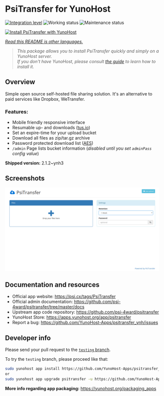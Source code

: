 <!--
N.B.: This README was automatically generated by <https://github.com/YunoHost/apps/tree/master/tools/readme_generator>
It shall NOT be edited by hand.
-->

# PsiTransfer for YunoHost

[![Integration level](https://dash.yunohost.org/integration/psitransfer.svg)](https://dash.yunohost.org/appci/app/psitransfer) ![Working status](https://ci-apps.yunohost.org/ci/badges/psitransfer.status.svg) ![Maintenance status](https://ci-apps.yunohost.org/ci/badges/psitransfer.maintain.svg)

[![Install PsiTransfer with YunoHost](https://install-app.yunohost.org/install-with-yunohost.svg)](https://install-app.yunohost.org/?app=psitransfer)

*[Read this README is other languages.](./ALL_README.md)*

> *This package allows you to install PsiTransfer quickly and simply on a YunoHost server.*  
> *If you don't have YunoHost, please consult [the guide](https://yunohost.org/install) to learn how to install it.*

## Overview

Simple open source self-hosted file sharing solution. It's an alternative to paid services like Dropbox, WeTransfer.

### Features:

- Mobile friendly responsive interface
- Resumable up- and downloads ([tus.io](https://tus.io))
- Set an expire-time for your upload bucket
- Download all files as zip/tar.gz archive
- Password protected download list ([AES](https://en.wikipedia.org/wiki/Advanced_Encryption_Standard))
- `/admin` Page lists bucket information (_disabled until you set `adminPass` config value_)


**Shipped version:** 2.1.2~ynh3

## Screenshots

![Screenshot of PsiTransfer](./doc/screenshots/screenshot.png)

## Documentation and resources

- Official app website: <https://psi.cx/tags/PsiTransfer>
- Official admin documentation: <https://github.com/psi-4ward/psitransfer/tree/master/docs>
- Upstream app code repository: <https://github.com/psi-4ward/psitransfer>
- YunoHost Store: <https://apps.yunohost.org/app/psitransfer>
- Report a bug: <https://github.com/YunoHost-Apps/psitransfer_ynh/issues>

## Developer info

Please send your pull request to the [`testing` branch](https://github.com/YunoHost-Apps/psitransfer_ynh/tree/testing).

To try the `testing` branch, please proceed like that:

```bash
sudo yunohost app install https://github.com/YunoHost-Apps/psitransfer_ynh/tree/testing --debug
or
sudo yunohost app upgrade psitransfer -u https://github.com/YunoHost-Apps/psitransfer_ynh/tree/testing --debug
```

**More info regarding app packaging:** <https://yunohost.org/packaging_apps>
